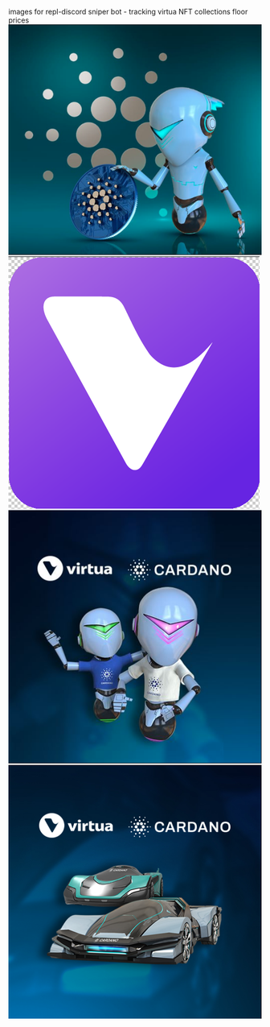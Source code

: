 images for repl-discord sniper bot - tracking virtua NFT collections floor prices
![cardano summit](https://github.com/infinitEnigma/github-pages-with-jekyll/blob/master/assets/img/virtua/cs.png)
![virtua land](https://github.com/infinitEnigma/github-pages-with-jekyll/blob/master/assets/img/virtua/vland.png)
![virtua vflects](https://github.com/infinitEnigma/github-pages-with-jekyll/blob/master/assets/img/virtua/vvflact.png)
![virtua vehicles](https://github.com/infinitEnigma/github-pages-with-jekyll/blob/master/assets/img/virtua/vvehicle.png)
